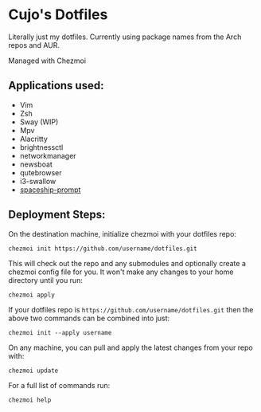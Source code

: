 # Cujo's Dotfiles

Literally just my dotfiles. Currently using package names from the Arch repos and AUR.

Managed with Chezmoi

## Applications used:

* Vim
* Zsh
* Sway (WIP)
* Mpv
* Alacritty
* brightnessctl
* networkmanager
* newsboat
* qutebrowser
* i3-swallow
* [spaceship-prompt](https://github.com/spaceship-prompt/spaceship-prompt)

## Deployment Steps:

On the destination  machine, initialize chezmoi with your dotfiles repo:

    chezmoi init https://github.com/username/dotfiles.git

This will check out the repo and any submodules and optionally create a chezmoi
config file for you. It won't make any changes to your home directory until you
run:

    chezmoi apply

If your dotfiles repo is `https://github.com/username/dotfiles.git` then the
above two commands can be combined into just:

    chezmoi init --apply username

On any machine, you can pull and apply the latest changes from your repo with:

    chezmoi update

For a full list of commands run:

    chezmoi help

